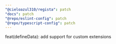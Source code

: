 ```yaml
---
"@cieloazul310/regista": patch
"docs": patch
"@repo/eslint-config": patch
"@repo/typescript-config": patch
---
```


feat(defineData): add support for custom extensions
